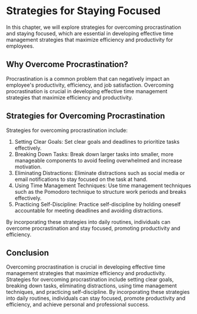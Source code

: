 Strategies for Staying Focused
=====================================================================

In this chapter, we will explore strategies for overcoming procrastination and staying focused, which are essential in developing effective time management strategies that maximize efficiency and productivity for employees.

Why Overcome Procrastination?
-----------------------------

Procrastination is a common problem that can negatively impact an employee's productivity, efficiency, and job satisfaction. Overcoming procrastination is crucial in developing effective time management strategies that maximize efficiency and productivity.

Strategies for Overcoming Procrastination
-----------------------------------------

Strategies for overcoming procrastination include:

1. Setting Clear Goals: Set clear goals and deadlines to prioritize tasks effectively.
2. Breaking Down Tasks: Break down larger tasks into smaller, more manageable components to avoid feeling overwhelmed and increase motivation.
3. Eliminating Distractions: Eliminate distractions such as social media or email notifications to stay focused on the task at hand.
4. Using Time Management Techniques: Use time management techniques such as the Pomodoro technique to structure work periods and breaks effectively.
5. Practicing Self-Discipline: Practice self-discipline by holding oneself accountable for meeting deadlines and avoiding distractions.

By incorporating these strategies into daily routines, individuals can overcome procrastination and stay focused, promoting productivity and efficiency.

Conclusion
----------

Overcoming procrastination is crucial in developing effective time management strategies that maximize efficiency and productivity. Strategies for overcoming procrastination include setting clear goals, breaking down tasks, eliminating distractions, using time management techniques, and practicing self-discipline. By incorporating these strategies into daily routines, individuals can stay focused, promote productivity and efficiency, and achieve personal and professional success.
